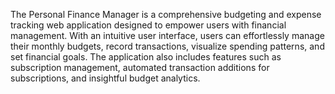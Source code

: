   The Personal Finance Manager is a comprehensive budgeting and expense tracking web application designed to empower users with financial management. 
With an intuitive user interface, users can effortlessly manage their monthly budgets, record transactions, visualize spending patterns, and set 
financial goals. The application also includes features such as subscription management, automated transaction additions for subscriptions, and 
insightful budget analytics.

